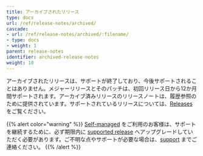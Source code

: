 ```yaml
---
title: アーカイブされたリリース
type: docs
url: /ref/release-notes/archived/
cascade:
- url: /ref/release-notes/archived/:filename/
- type: docs
- weight: 1
parent: release-notes
identifier: archived-release-notes
weight: 10
---
```


アーカイブされたリリースは、サポートが終了しており、今後サポートされることはありません。メジャーリリースとそのパッチは、初回リリース日から12か月間サポートされます。アーカイブ済みリリースのリリースノートは、履歴参照のために提供されています。サポートされているリリースについては、[Releases](/ref/release-notes/) をご覧ください。

{{% alert color="warning" %}}
[Self-managed](/guides/hosting/hosting-options/self-managed/) をご利用のお客様は、サポートを継続するために、必ず期限内に [supported release](/ref/releases-notes/) へアップグレードしていただく必要があります。ご不明な点やサポートが必要な場合は、[support](mailto:support@wandb.com) までご連絡ください。
{{% /alert %}}